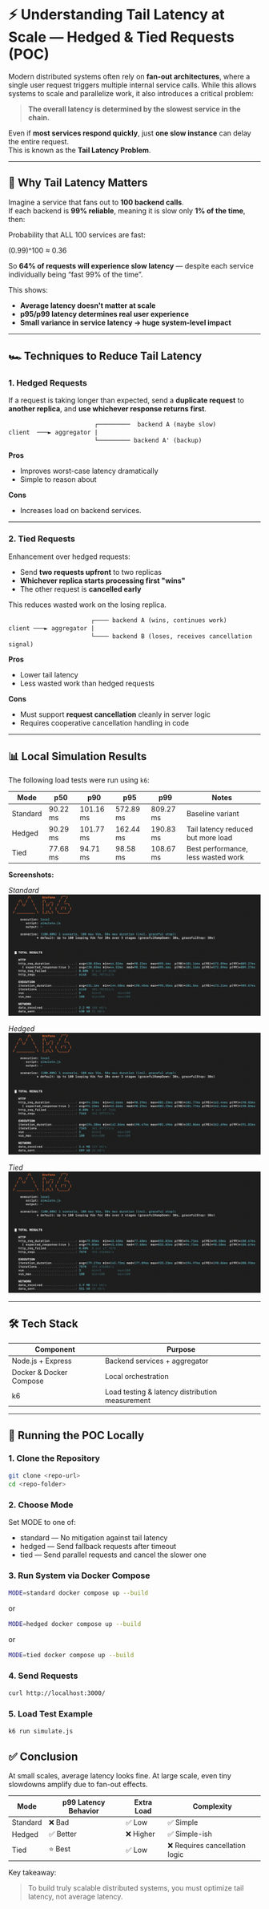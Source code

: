 # ⚡ Understanding Tail Latency at Scale — Hedged & Tied Requests (POC)

Modern distributed systems often rely on **fan-out architectures**, where a single user request triggers multiple internal service calls. While this allows systems to scale and parallelize work, it also introduces a critical problem:

> **The overall latency is determined by the slowest service in the chain.**

Even if **most services respond quickly**, just **one slow instance** can delay the entire request.  
This is known as the **Tail Latency Problem**.

---

## 🚨 Why Tail Latency Matters

Imagine a service that fans out to **100 backend calls**.  
If each backend is **99% reliable**, meaning it is slow only **1% of the time**, then:

Probability that ALL 100 services are fast:

(0.99)^100 ≈ 0.36

So **64% of requests will experience slow latency** — despite each service individually being “fast 99% of the time”.

This shows:

- **Average latency doesn't matter at scale**
- **p95/p99 latency determines real user experience**
- **Small variance in service latency → huge system-level impact**

---

## 🏎️ Techniques to Reduce Tail Latency

### 1. **Hedged Requests**

If a request is taking longer than expected, send a **duplicate request** to **another replica**, and **use whichever response returns first**.

                            ┌─────────  backend A (maybe slow)
    client  ───► aggregator |
                            └───────── backend A' (backup)

**Pros**

- Improves worst-case latency dramatically
- Simple to reason about

**Cons**

- Increases load on backend services.

---

### 2. **Tied Requests**

Enhancement over hedged requests:

- Send **two requests upfront** to two replicas
- **Whichever replica starts processing first "wins"**
- The other request is **cancelled early**

This reduces wasted work on the losing replica.

                           ┌──── backend A (wins, continues work)
    client ───► aggregator |
                           └──── backend B (loses, receives cancellation signal)

**Pros**

- Lower tail latency
- Less wasted work than hedged requests

**Cons**

- Must support **request cancellation** cleanly in server logic
- Requires cooperative cancellation handling in code

---

## 📊 Local Simulation Results

The following load tests were run using `k6`:

| Mode     | p50      | p90       | p95       | p99       | Notes                              |
| -------- | -------- | --------- | --------- | --------- | ---------------------------------- |
| Standard | 90.22 ms | 101.16 ms | 572.89 ms | 809.27 ms | Baseline variant                   |
| Hedged   | 90.29 ms | 101.77 ms | 162.44 ms | 190.83 ms | Tail latency reduced but more load |
| Tied     | 77.68 ms | 94.71 ms  | 98.58 ms  | 108.67 ms | Best performance, less wasted work |

**Screenshots:**

_Standard_
![Standard](screenshots/Standard.png)

_Hedged_
![Hedged](screenshots/Hedged.png)

_Tied_
![Tied](screenshots/Tied.png)

---

## 🛠️ Tech Stack

| Component               | Purpose                                         |
| ----------------------- | ----------------------------------------------- |
| Node.js + Express       | Backend services + aggregator                   |
| Docker & Docker Compose | Local orchestration                             |
| k6                      | Load testing & latency distribution measurement |

---

## 🚀 Running the POC Locally

### 1. Clone the Repository

```bash
git clone <repo-url>
cd <repo-folder>
```

### 2. Choose Mode

Set MODE to one of:

- standard — No mitigation against tail latency
- hedged — Send fallback requests after timeout
- tied — Send parallel requests and cancel the slower one

### 3. Run System via Docker Compose

```bash
MODE=standard docker compose up --build
```

or

```bash
MODE=hedged docker compose up --build
```

or

```bash
MODE=tied docker compose up --build
```

### 4. Send Requests

```bash
curl http://localhost:3000/
```

### 5. Load Test Example

```bash
k6 run simulate.js
```

## ✅ Conclusion

At small scales, average latency looks fine.
At large scale, even tiny slowdowns amplify due to fan-out effects.

| Mode     | p99 Latency Behavior | Extra Load | Complexity                     |
| -------- | -------------------- | ---------- | ------------------------------ |
| Standard | ❌ Bad               | ✅ Low     | ✅ Simple                      |
| Hedged   | ✅ Better            | ❌ Higher  | ✅ Simple-ish                  |
| Tied     | ⭐ Best              | ✅ Low     | ❌ Requires cancellation logic |

Key takeaway:

> To build truly scalable distributed systems, you must optimize tail latency, not average latency.
